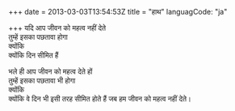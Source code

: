 +++
date = 2013-03-03T13:54:53Z
title = "हाथ"
languagCode: "ja"
 
+++ 
यदि आप जीवन को महत्व नहीं देते   
तुम्हें इसका पछतावा होगा   
क्योंकि   
क्योंकि दिन सीमित हैं   
   
भले ही आप जीवन को महत्व देते हों   
तुम्हें इसका पछतावा भी होगा   
क्योंकि   
क्योंकि वे दिन भी इसी तरह सीमित होते हैं जब हम जीवन को महत्व नहीं देते।